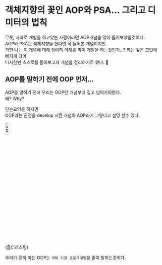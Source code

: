 
객체지향의 꽃인 AOP와 PSA... 그리고 디미터의 법칙 
==================

무릇, 자바로 개발을 하고있는 사람이라면 AOP개념을 많이 들어보았을것이다. </br>
AOP와 PSA는 객체지향을 한다면 꼭 들어본 개념이지만<br>
과연 나는 이 개념에 대해 정확히 이해를 하며 개발을 하는것인가...? 라는 깊은 고민에 빠지게 되어 <br>
다시한번 스스로를 돌아보고자 개념을 정리하기로 했다. 🤔 <br>

## AOP를 말하기 전에 OOP 먼저...

AOP를 말하기 전에 우리는 OOP란 개념부터 짚고 넘어가야한다. <br>
왜? Why?<br>

단순요약을 하자면<br>
OOP라는 관점을 develop 시킨 개념이 AOP라서 그렇다고 설명 할수 있다. 

<img src="https://blog.kakaocdn.net/dn/cn22nY/btsjwrlP7rM/vZnwnjQ1mJme8xxPbq63kk/img.gif" width="14%" height="10%" title="px(픽셀) 크기 설정" alt="RubberDuck"></img> <br>
(흠터레스팅)

우리가 흔히 아는 OOP는 `객체 지향 프로그래밍`을 줄여 말하는것이다. <br>
 